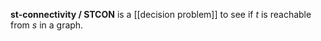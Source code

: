 **st-connectivity / STCON** is a [[decision problem]] to see if $t$ is reachable from $s$ in a graph.